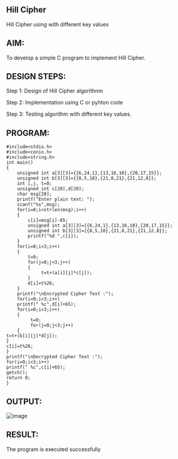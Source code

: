 ## Hill Cipher
Hill Cipher using with different key values

## AIM:
To develop a simple C program to implement Hill Cipher.

## DESIGN STEPS:
Step 1:
Design of Hill Cipher algorithnm

Step 2:
Implementation using C or pyhton code

Step 3:
Testing algorithm with different key values.

## PROGRAM:
```
#include<stdio.h>
#include<conio.h>
#include<string.h>
int main()
{
    unsigned int a[3][3]={{6,24,1},{13,16,10},{20,17,15}};
    unsigned int b[3][3]={{8,5,10},{21,8,21},{21,12,8}};
    int i,j, t=0;
    unsigned int c[20],d[20];
    char msg[20];
    printf("Enter plain text: ");
    scanf("%s",msg);
    for(i=0;i<strlen(msg);i++)
    {
        c[i]=msg[i]-65;
        unsigned int a[3][3]={{6,24,1},{13,16,10},{20,17,15}};
        unsigned int b[3][3]={{8,5,10},{21,8,21},{21,12,8}};
        printf("%d ",c[i]);
    }
    for(i=0;i<3;i++)
    {
        t=0;
        for(j=0;j<3;j++)
        {
             t=t+(a[i][j]*c[j]);
        }
        d[i]=t%26;
    }
    printf("\nEncrypted Cipher Text :");
    for(i=0;i<3;i++)
    printf(" %c",d[i]+65);
    for(i=0;i<3;i++)
    {
         t=0;
         for(j=0;j<3;j++)
    {
t=t+(b[i][j]*d[j]);
}
c[i]=t%26;
}
printf("\nDecrypted Cipher Text :");
for(i=0;i<3;i++)
printf(" %c",c[i]+65);
getch();
return 0;
}
```
## OUTPUT:
![image](https://github.com/user-attachments/assets/9214592c-887e-498f-974e-7f88f7e8938c)


## RESULT:
The program is executed successfully
